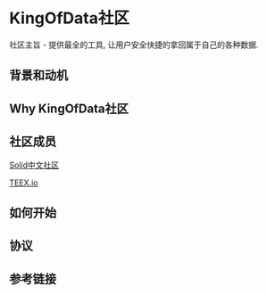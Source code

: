 # KingOfData社区

社区主旨 - 提供最全的工具, 让用户安全快捷的拿回属于自己的各种数据.

## 背景和动机


## Why KingOfData社区

## 社区成员
[Solid中文社区](https://learnsolid.cn/)

[TEEX.io](https://teex.io)

## 如何开始

## 协议

## 参考链接
